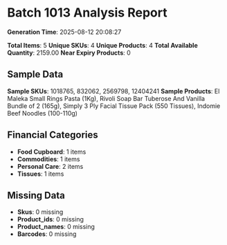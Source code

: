 # Batch 1013 Analysis Report

**Generation Time**: 2025-08-12 20:08:27

**Total Items**: 5
**Unique SKUs**: 4
**Unique Products**: 4
**Total Available Quantity**: 2159.00
**Near Expiry Products**: 0

## Sample Data
**Sample SKUs**: 1018765, 832062, 2569798, 12404241
**Sample Products**: El Maleka Small Rings Pasta (1Kg), Rivoli Soap Bar Tuberose And Vanilla Bundle of 2 (165g), Simply 3 Ply Facial Tissue Pack (550 Tissues), Indomie Beef Noodles (100-110g)

## Financial Categories
- **Food Cupboard**: 1 items
- **Commodities**: 1 items
- **Personal Care**: 2 items
- **Tissues**: 1 items

## Missing Data
- **Skus**: 0 missing
- **Product_ids**: 0 missing
- **Product_names**: 0 missing
- **Barcodes**: 0 missing
